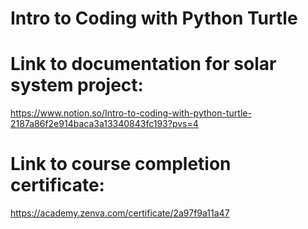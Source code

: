 # Intro to Coding with Python Turtle
 
# Link to documentation for solar system project:
https://www.notion.so/Intro-to-coding-with-python-turtle-2187a86f2e914baca3a13340843fc193?pvs=4

# Link to course completion certificate:
https://academy.zenva.com/certificate/2a97f9a11a47